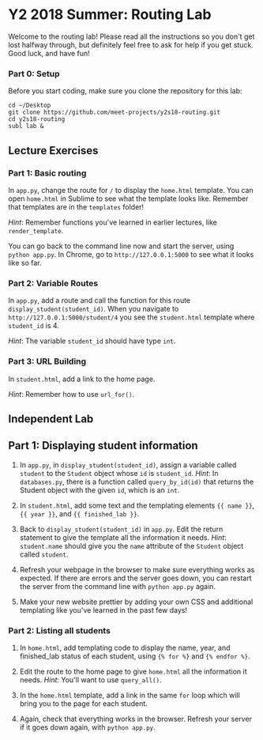# Y2 2018 Summer: Routing Lab

Welcome to the routing lab! Please read all the instructions so you don't
get lost halfway through, but definitely feel free to ask for help if you
get stuck. Good luck, and have fun!

### Part 0: Setup

Before you start coding, make sure you clone the repository for this lab:
```
cd ~/Desktop
git clone https://github.com/meet-projects/y2s18-routing.git
cd y2s18-routing
subl lab &
```

## Lecture Exercises

### Part 1: Basic routing

In `app.py`, change the route for `/` to display the `home.html`
template. You can open `home.html` in Sublime to see what the template
looks like. Remember that templates are in the `templates` folder!

*Hint*: Remember functions you've learned in earlier lectures, like
`render_template`.

You can go back to the command line now and start the server, using
`python app.py`. In Chrome, go to `http://127.0.0.1:5000` to see what
it looks like so far.

### Part 2: Variable Routes

In `app.py`, add a route and call the function for this route
`display_student(student_id)`. When you navigate to
`http://127.0.0.1:5000/student/4` you see the `student.html` template
where `student_id` is 4.

*Hint*: The variable `student_id` should have type `int`.

### Part 3: URL Building

In `student.html`, add a link to the home page.

*Hint*: Remember how to use `url_for()`.

## Independent Lab

## Part 1: Displaying student information

1. In `app.py`, in `display_student(student_id)`, assign a variable
called `student` to the `Student` object whose `id` is `student_id`.
*Hint*: In `databases.py`, there is a function called `query_by_id(id)` that
returns the Student object with the given `id`, which is an `int`.

2. In `student.html`, add some text and the templating elements `{{ name }}`,
`{{ year }}`, and `{{ finished_lab }}`.

3. Back to `display_student(student_id)` in `app.py`. Edit the return
statement to give the template all the information it needs.
*Hint*: `student.name` should give you the `name` attribute of the
`Student` object called `student`.

4. Refresh your webpage in the browser to make sure everything works as
expected. If there are errors and the server goes down, you can restart
the server from the command line with `python app.py` again.

5. Make your new website prettier by adding your own CSS and additional
templating like you've learned in the past few days!

### Part 2: Listing all students

1. In `home.html`, add templating code to display the name, year, and
finished_lab status of each student, using `{% for %}` and `{% endfor %}`.

2. Edit the route to the home page to give `home.html` all the information
it needs. *Hint*: You'll want to use `query_all()`.

3. In the `home.html` template, add a link in the same `for` loop which will
bring you to the page for each student.

4. Again, check that everything works in the browser. Refresh your server if
it goes down again, with `python app.py`.
